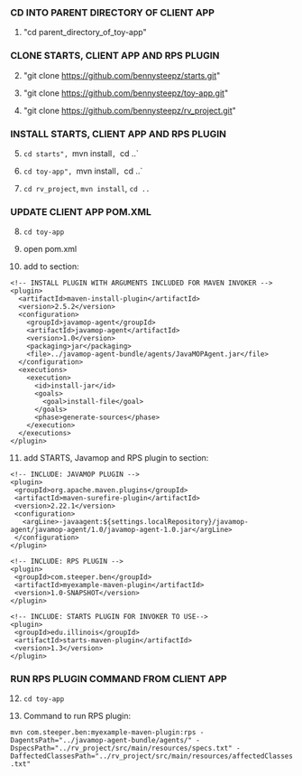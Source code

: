 
### CD INTO PARENT DIRECTORY OF CLIENT APP
1. "cd parent_directory_of_toy-app"

### CLONE STARTS, CLIENT APP AND RPS PLUGIN
2. "git clone https://github.com/bennysteepz/starts.git"

3. "git clone https://github.com/bennysteepz/toy-app.git"

4. "git clone https://github.com/bennysteepz/rv_project.git"

### INSTALL STARTS, CLIENT APP AND RPS PLUGIN
5. `cd starts", `mvn install`, `cd ..`

6. `cd toy-app", `mvn install`, `cd ..`

7. `cd rv_project`, `mvn install`, `cd ..`

### UPDATE CLIENT APP POM.XML 
8. `cd toy-app`

9. open pom.xml

10. add to <pluginManagement> section:

```
<!-- INSTALL PLUGIN WITH ARGUMENTS INCLUDED FOR MAVEN INVOKER -->
<plugin>
  <artifactId>maven-install-plugin</artifactId>
  <version>2.5.2</version>
  <configuration>
    <groupId>javamop-agent</groupId>
    <artifactId>javamop-agent</artifactId>
    <version>1.0</version>
    <packaging>jar</packaging>
    <file>../javamop-agent-bundle/agents/JavaMOPAgent.jar</file>
  </configuration>
  <executions>
    <execution>
      <id>install-jar</id>
      <goals>
        <goal>install-file</goal>
      </goals>
      <phase>generate-sources</phase>
    </execution>
  </executions>
</plugin>
```

11. add STARTS, Javamop and RPS plugin to <plugins> section:
```
<!-- INCLUDE: JAVAMOP PLUGIN -->
<plugin>
 <groupId>org.apache.maven.plugins</groupId>
 <artifactId>maven-surefire-plugin</artifactId>
 <version>2.22.1</version>
 <configuration>
   <argLine>-javaagent:${settings.localRepository}/javamop-agent/javamop-agent/1.0/javamop-agent-1.0.jar</argLine>
 </configuration>
</plugin>

<!-- INCLUDE: RPS PLUGIN -->
<plugin>
 <groupId>com.steeper.ben</groupId>
 <artifactId>myexample-maven-plugin</artifactId>
 <version>1.0-SNAPSHOT</version>
</plugin>

<!-- INCLUDE: STARTS PLUGIN FOR INVOKER TO USE-->
<plugin>
 <groupId>edu.illinois</groupId>
 <artifactId>starts-maven-plugin</artifactId>
 <version>1.3</version>
</plugin>
```

### RUN RPS PLUGIN COMMAND FROM CLIENT APP
12. `cd toy-app`

13. Command to run RPS plugin:

`mvn com.steeper.ben:myexample-maven-plugin:rps -DagentsPath="../javamop-agent-bundle/agents/" -DspecsPath="../rv_project/src/main/resources/specs.txt" -DaffectedClassesPath="../rv_project/src/main/resources/affectedClasses.txt"`



